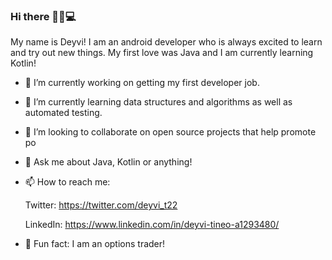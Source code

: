 ### Hi there 👋🏾💻

My name is Deyvi! I am an android developer who is always excited to learn and try out new things. My first love was Java and I am currently learning Kotlin!

- 🔭 I’m currently working on getting my first developer job.
- 🌱 I’m currently learning data structures and algorithms as well as automated testing.
- 👯 I’m looking to collaborate on open source projects that help promote po
- 💬 Ask me about Java, Kotlin or anything!
- 📫 How to reach me: 
   
   Twitter: https://twitter.com/deyvi_t22
   
   LinkedIn: https://www.linkedin.com/in/deyvi-tineo-a1293480/
- 👀 Fun fact: I am an options trader!


